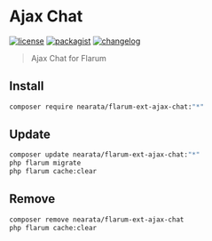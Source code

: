 # Ajax Chat

[![license](https://img.shields.io/github/license/nearata/flarum-ext-ajax-chat?style=flat)](https://github.com/Nearata/flarum-ext-ajax-chat/blob/main/UNLICENSE)
[![packagist](https://img.shields.io/packagist/v/nearata/flarum-ext-ajax-chat?style=flat)](https://packagist.org/packages/nearata/flarum-ext-ajax-chat)
[![changelog](https://img.shields.io/github/release-date/nearata/flarum-ext-ajax-chat?label=last%20release%20date)](https://github.com/Nearata/flarum-ext-ajax-chat/blob/main/CHANGELOG.md)

> Ajax Chat for Flarum

## Install

```sh
composer require nearata/flarum-ext-ajax-chat:"*"
```

## Update

```sh
composer update nearata/flarum-ext-ajax-chat:"*"
php flarum migrate
php flarum cache:clear
```

## Remove

```sh
composer remove nearata/flarum-ext-ajax-chat
php flarum cache:clear
```
